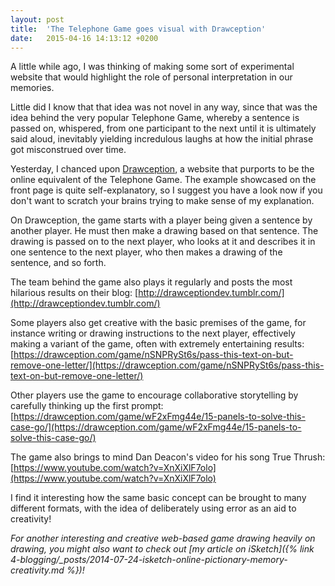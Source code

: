 ```yaml
---
layout: post
title:  'The Telephone Game goes visual with Drawception'
date:   2015-04-16 14:13:12 +0200
---
```


A little while ago, I was thinking of making some sort of experimental website that would highlight the role of personal interpretation in our memories.

Little did I know that that idea was not novel in any way, since that was the idea behind the very popular Telephone Game, whereby a sentence is passed on, whispered, from one participant to the next until it is ultimately said aloud, inevitably yielding incredulous laughs at how the initial phrase got misconstrued over time.

Yesterday, I chanced upon [Drawception](https://drawception.com/), a website that purports to be the online equivalent of the Telephone Game. The example showcased on the front page is quite self-explanatory, so I suggest you have a look now if you don't want to scratch your brains trying to make sense of my explanation.

On Drawception, the game starts with a player being given a sentence by another player. He must then make a drawing based on that sentence. The drawing is passed on to the next player, who looks at it and describes it in one sentence to the next player, who then makes a drawing of the sentence, and so forth.

The team behind the game also plays it regularly and posts the most hilarious results on their blog: [http://drawceptiondev.tumblr.com/](http://drawceptiondev.tumblr.com/)

Some players also get creative with the basic premises of the game, for instance writing or drawing instructions to the next player, effectively making a variant of the game, often with extremely entertaining results: [https://drawception.com/game/nSNPRySt6s/pass-this-text-on-but-remove-one-letter/](https://drawception.com/game/nSNPRySt6s/pass-this-text-on-but-remove-one-letter/)

Other players use the game to encourage collaborative storytelling by carefully thinking up the first prompt: [https://drawception.com/game/wF2xFmg44e/15-panels-to-solve-this-case-go/](https://drawception.com/game/wF2xFmg44e/15-panels-to-solve-this-case-go/)

The game also brings to mind Dan Deacon's video for his song True Thrush: [https://www.youtube.com/watch?v=XnXiXlF7olo](https://www.youtube.com/watch?v=XnXiXlF7olo)

I find it interesting how the same basic concept can be brought to many different formats, with the idea of deliberately using error as an aid to creativity!

*For another interesting and creative web-based game drawing heavily on drawing, you might also want to check out [my article on iSketch]({% link 4-blogging/_posts/2014-07-24-isketch-online-pictionary-memory-creativity.md %})!*